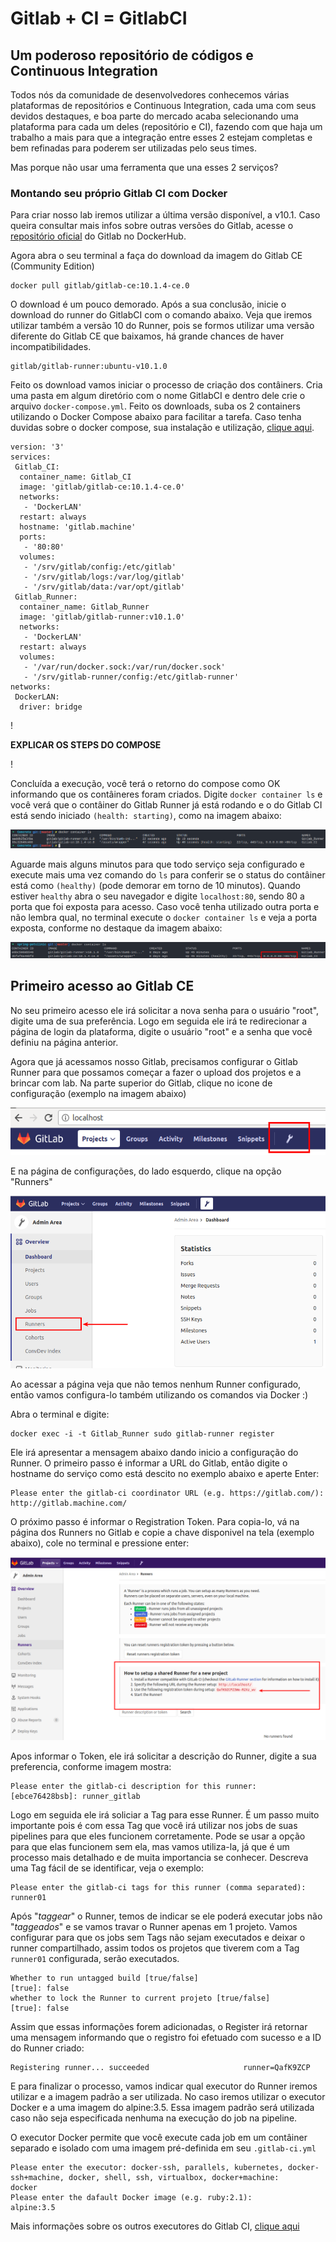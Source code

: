 
# Gitlab + CI = GitlabCI
## Um poderoso repositório de códigos e Continuous Integration

Todos nós da comunidade de desenvolvedores conhecemos várias plataformas de repositórios e Continuous Integration, cada uma com seus devidos destaques, e boa parte do mercado acaba selecionando uma plataforma para cada um deles (repositório e CI), fazendo com que haja um trabalho a mais para que a integração entre esses 2 estejam completas e bem refinadas para poderem ser utilizadas pelo seus times.

Mas porque não usar uma ferramenta que una esses 2 serviços? 

### Montando seu próprio Gitlab CI com Docker

Para criar nosso lab iremos utilizar a última versão disponível, a v10.1. Caso queira  consultar mais infos sobre outras versões do Gitlab, acesse o [repositório oficial](https://hub.docker.com/r/gitlab/gitlab-ce/) do Gitlab no DockerHub.

Agora abra o seu terminal a faça do download da imagem do Gitlab CE (Community Edition)

```
docker pull gitlab/gitlab-ce:10.1.4-ce.0
```

O download é um pouco demorado. Após a sua conclusão, inicie o download do runner do GitlabCI com o comando abaixo. Veja que iremos utilizar também a versão 10 do Runner, pois se formos utilizar uma versão diferente do Gitlab CE que baixamos, há grande chances de haver incompatibilidades.

```
gitlab/gitlab-runner:ubuntu-v10.1.0
```
Feito os download vamos iniciar o processo de criação dos contâiners. Cria uma pasta em algum diretório com o nome GitlabCI e dentro dele crie o arquivo ```docker-compose.yml```.
Feito os downloads, suba os 2 containers utilizando o Docker Compose abaixo para facilitar a tarefa. Caso tenha duvidas sobre o docker compose, sua instalação e utilização, [clique aqui](https://docs.docker.com/compose/install/).

```
version: '3'
services:
 Gitlab_CI:
  container_name: Gitlab_CI
  image: 'gitlab/gitlab-ce:10.1.4-ce.0'
  networks: 
   - 'DockerLAN'
  restart: always
  hostname: 'gitlab.machine'
  ports:
   - '80:80'
  volumes:
   - '/srv/gitlab/config:/etc/gitlab'
   - '/srv/gitlab/logs:/var/log/gitlab'
   - '/srv/gitlab/data:/var/opt/gitlab'
 Gitlab_Runner:
  container_name: Gitlab_Runner
  image: 'gitlab/gitlab-runner:v10.1.0'
  networks:
   - 'DockerLAN'
  restart: always
  volumes:
   - '/var/run/docker.sock:/var/run/docker.sock'
   - '/srv/gitlab-runner/config:/etc/gitlab-runner'
networks:
 DockerLAN:
  driver: bridge
```
!

__EXPLICAR OS STEPS DO COMPOSE__ 

!

Concluída a execução, você terá o retorno do compose como OK informando que os contâineres foram criados. Digite ```docker container ls``` e você verá que o contâiner do Gitlab Runner já está rodando e o do Gitlab CI está sendo iniciado ```(health: starting)```, como na imagem abaixo:

![Status](Images/gitlab_starting.png)

Aguarde mais alguns minutos para que todo serviço seja configurado e execute mais uma vez comando do ```ls``` para conferir se o status do contâiner está como ```(healthy)``` (pode demorar em torno de 10 minutos). Quando estiver ```healthy``` abra o seu navegador e digite ```localhost:80```, sendo 80 a porta que foi exposta para acesso. Caso você tenha utilizado outra porta e não lembra qual, no terminal execute o ```docker container ls``` e veja a porta exposta, conforme no destaque da imagem abaixo:

![Porta de Acesso](Images/port_expose.png)

## Primeiro acesso ao Gitlab CE

No seu primeiro acesso ele irá solicitar a nova senha para o usuário "root", digite uma de sua preferência. Logo em seguida ele irá te redirecionar a página de login da plataforma, digite o usuário "root" e a senha que você definiu na página anterior.

Agora que já acessamos nosso Gitlab, precisamos configurar o Gitlab Runner para que possamos começar a fazer o upload dos projetos e a brincar com lab. Na parte superior do Gitlab, clique no icone de configuração (exemplo na imagem abaixo)

![Acesso as configs do Gitlab CE](Images/config_gitlab.png)

E na página de configurações, do lado esquerdo, clique na opção "Runners"

![Config Runners](Images/config_runner.png)

Ao acessar a página veja que não temos nenhum Runner configurado, então vamos configura-lo também utilizando os comandos via Docker :)

Abra o terminal e digite:

```
docker exec -i -t Gitlab_Runner sudo gitlab-runner register
```

Ele irá apresentar a mensagem abaixo dando inicio a configuração do Runner. O primeiro passo é informar a URL do Gitlab, então digite o hostname do serviço como está descito no exemplo abaixo e aperte Enter:

```
Please enter the gitlab-ci coordinator URL (e.g. https://gitlab.com/):
http://gitlab.machine.com/
```

O próximo passo é informar o Registration Token. Para copia-lo, vá na página dos Runners no Gitlab e copie a chave disponivel na tela (exemplo abaixo), cole no terminal e pressione enter:

![Config Runner CMD](Images/config_runner2.png)

Apos informar o Token, ele irá solicitar a descrição do Runner, digite a sua preferencia, conforme imagem mostra:

```
Please enter the gitlab-ci description for this runner:
[ebce76428bsb]: runner_gitlab
```

Logo em seguida ele irá soliciar a Tag para esse Runner. É um passo muito importante pois é com essa Tag que você irá utilizar nos jobs de suas pipelines para que eles funcionem corretamente. Pode se usar a opção para que elas funcionem sem ela, mas vamos utiliza-la, já que é um processo mais detalhado e de muita importancia se conhecer. Descreva uma Tag fácil de se identificar, veja o exemplo:

```
Please enter the gitlab-ci tags for this runner (comma separated):
runner01
```

Após "_taggear_" o Runner, temos de indicar se ele poderá executar jobs não "_taggeados_" e se vamos travar o Runner apenas em 1 projeto. Vamos configurar para que os jobs sem Tags não sejam executados e deixar o runner compartilhado, assim todos os projetos que tiverem com a Tag ```runner01``` configurada, serão executados.

```
Whether to run untagged build [true/false]
[true]: false
whether to lock the Runner to current projeto [true/false]
[true]: false
```

Assim que essas informações forem adicionadas, o Register irá retornar uma mensagem informando que o registro foi efetuado com sucesso e a ID do Runner criado:

```
Registering runner... succeeded                     runner=QafK9ZCP
```

E para finalizar o processo, vamos indicar qual executor do Runner iremos utilizar e a imagem padrão a ser utilizada. No caso iremos utilizar o executor Docker e a uma imagem do alpine:3.5. Essa imagem padrão será utilizada caso não seja especificada nenhuma na execução do job na pipeline.

O executor Docker permite que você execute cada job em um contâiner separado e isolado com uma imagem pré-definida em seu ```.gitlab-ci.yml```

```
Please enter the executor: docker-ssh, parallels, kubernetes, docker-ssh+machine, docker, shell, ssh, virtualbox, docker+machine:
docker
Please enter the dafault Docker image (e.g. ruby:2.1):
alpine:3.5
```

Mais informações sobre os outros executores do Gitlab CI, [clique aqui](https://docs.gitlab.com/runner/executors/README.html)





<!-- Explicar a prática de "taggear" as imagens. -->

<!-- Colocar explicação de cada passo da execução acima. -->